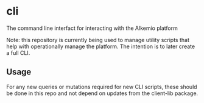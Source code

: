 # cli
The command line interfact for interacting with the Alkemio platform

Note: this repository is currently being used to manage utility scripts that help with operationally manage the platform. The intention is to later create a full CLI.

## Usage
For any new queries or mutations required for new CLI scripts, these should be done in this repo and not depend on updates from the client-lib package.
